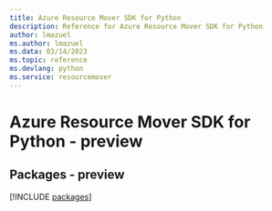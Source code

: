 ```yaml
---
title: Azure Resource Mover SDK for Python
description: Reference for Azure Resource Mover SDK for Python
author: lmazuel
ms.author: lmazuel
ms.data: 03/14/2023
ms.topic: reference
ms.devlang: python
ms.service: resourcemover
---
```

# Azure Resource Mover SDK for Python - preview
## Packages - preview
[!INCLUDE [packages](resource-mover-index.md)]